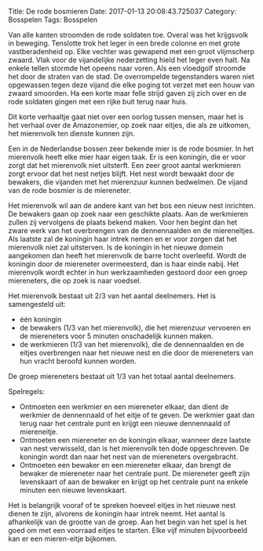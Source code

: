 Title: De rode bosmieren
Date: 2017-01-13 20:08:43.725037
Category: Bosspelen
Tags: Bosspelen

Van alle kanten stroomden de rode soldaten toe. Overal was het krijgsvolk in beweging. Tenslotte trok het leger in een brede colonne en met grote vastberadenheid op. Elke vechter was gewapend met een groot vlijmscherp zwaard. Vlak voor de vijandelijke nederzetting hield het leger even halt. Na enkele tellen stormde het opeens naar voren. Als een vloedgolf stroomde het door de straten van de stad. De overrompelde tegenstanders waren niet opgewassen tegen deze vijand die elke poging tot verzet met een houw van zwaard smoorden. Ha een korte maar felle strijd gaven zij zich over en de rode soldaten gingen met een rijke buit terug naar huis.

Dit korte verhaaltje gaat niet over een oorlog tussen mensen, maar het is het verhaal over de Amazonemier, op zoek naar eitjes, die als ze uitkomen, het mierenvolk ten dienste kunnen zijn.

Een in de Nederlandse bossen zeer bekende mier is de rode bosmier. In het mierenvolk heeft elke mier haar eigen taak. Er is een koningin, die er voor zorgt dat het mierenvolk niet uitsterft. Een zeer groot aantal werkmieren zorgt ervoor dat het nest netjes blijft. Het nest wordt bewaakt door de bewakers, die vijanden met het mierenzuur kunnen bedwelmen.
De vijand van de rode bosmier is de miereneter.

Het mierenvolk wil aan de andere kant van het bos een nieuw nest inrichten. De bewakers gaan op zoek naar een geschikte plaats. Aan de werkmieren zullen zij vervolgens de plaats bekend maken. Voor hen begint dan het zware werk van het overbrengen van de dennennaalden en de miereneitjes. Als laatste zal de koningin haar intrek nemen en er voor zorgen dat het mierenvolk niet zal uitsterven. Is de koningin in het nieuwe domein aangekomen dan heeft het mierenvolk de barre tocht overleefd. Wordt de koningin door de miereneter overmeesterd, dan is haar einde nabij.
Het mierenvolk wordt echter in hun werkzaamheden gestoord door een groep miereneters, die op zoek is naar voedsel.

Het mierenvolk bestaat uit 2/3 van het aantal deelnemers. Het is samengesteld uit:

* één koningin
* de bewakers (1/3 van het mierenvolk), die het mierenzuur vervoeren en de miereneters voor 5 minuten onschadelijk kunnen maken.
* de werkmieren (1/3 van het mierenvolk), die de dennennaalden en de eitjes overbrengen naar het nieuwe nest en die door de miereneters van hun vracht beroofd kunnen worden.



De groep miereneters bestaat uit 1/3 van het totaal aantal deelnemers.

Spelregels:

     
* Ontmoeten een werkmier en een miereneter elkaar, dan dient de werkmier de dennennaald of het eitje of te geven. De werkmier gaat dan terug naar het centrale punt en krijgt een nieuwe dennennaald of miereneitje.
* Ontmoeten een miereneter en de koningin elkaar, wanneer deze laatste van nest verwisseld, dan is het mierenvolk ten dode opgeschreven. De koningin wordt dan naar het nest van de miereneters overgebracht.
* Ontmoeten een bewaker en een miereneter elkaar, dan brengt de bewaker de miereneter naar het centrale punt. De miereneter geeft zijn levenskaart of aan de bewaker en krijgt op het centrale punt na enkele minuten een nieuwe levenskaart.


Het is belangrijk vooraf of te spreken hoeveel eitjes in het nieuwe nest dienen te zijn, alvorens de koningin haar intrek neemt. Het aantal is afhankelijk van de grootte van de groep. Aan het begin van het spel is het goed om met een voorraad eitjes te starten. Elke vijf minuten bijvoorbeeld kan er een mieren-eitje bijkomen.